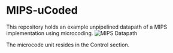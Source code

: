 # MIPS-uCoded
This repository holds an example unpipelined datapath of a MIPS implementation using microcoding.
![MIPS Datapath](http://babbage.cs.qc.cuny.edu/courses/cs343/2010_02/images/Assignment_8_Diagram.png)

The microcode unit resides in the Control section.
